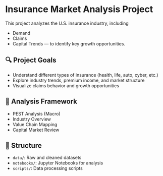 # Insurance Market Analysis Project

This project analyzes the U.S. insurance industry, including 
- Demand
- Claims
- Capital Trends — to identify key growth opportunities.

## 🔍 Project Goals
- Understand different types of insurance (health, life, auto, cyber, etc.)
- Explore industry trends, premium income, and market structure
- Visualize claims behavior and growth opportunities

## 🧠 Analysis Framework
- PEST Analysis (Macro)
- Industry Overview
- Value Chain Mapping
- Capital Market Review

## 📁 Structure
- `data/`: Raw and cleaned datasets
- `notebooks/`: Jupyter Notebooks for analysis
- `scripts/`: Data processing scripts
